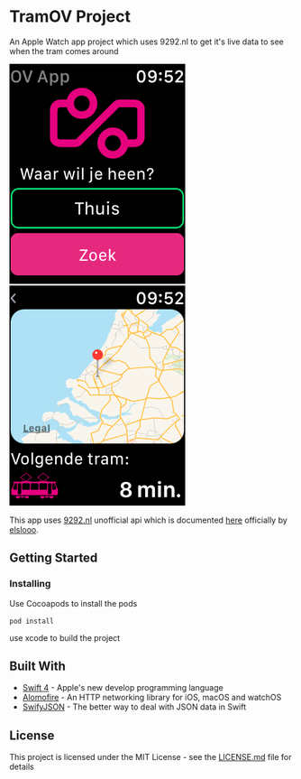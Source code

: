 # TramOV Project

An Apple Watch app project which uses 9292.nl to get it's live data to see when the tram comes around

![home](https://raw.githubusercontent.com/rubenvde/TramOV/master/images/home.PNG)
![home](https://raw.githubusercontent.com/rubenvde/TramOV/master/images/detail.PNG)

This app uses [9292.nl](https://9292.nl) unofficial api which is documented [here](https://github.com/aitorvs/9292-api-spec) officially by [elslooo](https://github.com/elslooo).

## Getting Started

### Installing

Use Cocoapods to install the pods

```
pod install
```

use xcode to build the project

## Built With

* [Swift 4](https://swift.org/blog/swift-4-0-released/) - Apple's new develop programming language
* [Alomofire](https://github.com/Alamofire/Alamofire) - An HTTP networking library for iOS, macOS and watchOS
* [SwifyJSON](https://github.com/SwiftyJSON/SwiftyJSON) - The better way to deal with JSON data in Swift

## License

This project is licensed under the MIT License - see the [LICENSE.md](LICENSE.md) file for details
